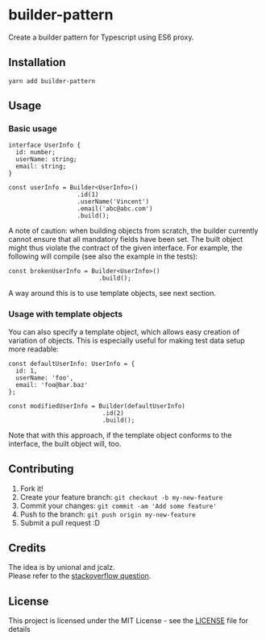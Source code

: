 # builder-pattern

Create a builder pattern for Typescript using ES6 proxy.

## Installation

```
yarn add builder-pattern
```

## Usage

### Basic usage
```
interface UserInfo {
  id: number;
  userName: string;
  email: string;
}

const userInfo = Builder<UserInfo>()
                   .id(1)
                   .userName('Vincent')
                   .email('abc@abc.com')
                   .build();
```
A note of caution: when building objects from scratch, the builder currently cannot ensure that all
mandatory fields have been set. The built object might thus violate the contract of the given interface. 
For example, the following will compile (see also the example in the tests):

```
const brokenUserInfo = Builder<UserInfo>()
                         .build();
```
A way around this is to use template objects, see next section.

### Usage with template objects

You can also specify a template object, which allows easy creation of variation of objects. 
This is especially useful for making test data setup more readable:

```
const defaultUserInfo: UserInfo = {
  id: 1,
  userName: 'foo',
  email: 'foo@bar.baz'
};

const modifiedUserInfo = Builder(defaultUserInfo)
                          .id(2)
                          .build();
```
Note that with this approach, if the template object conforms to the interface, the
built object will, too.

## Contributing

1. Fork it!
2. Create your feature branch: `git checkout -b my-new-feature`
3. Commit your changes: `git commit -am 'Add some feature'`
4. Push to the branch: `git push origin my-new-feature`
5. Submit a pull request :D

## Credits

The idea is by unional and jcalz.  
Please refer to the [stackoverflow question](https://stackoverflow.com/questions/45291644/builder-pattern-using-typescript-interfaces).

## License

This project is licensed under the MIT License - see the [LICENSE](LICENSE) file for details
